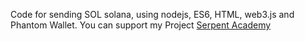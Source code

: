 Code for sending SOL solana, using nodejs, ES6, HTML, web3.js and Phantom Wallet.
You can support my Project <a href="https://blog.serpent.academy">Serpent Academy</a>